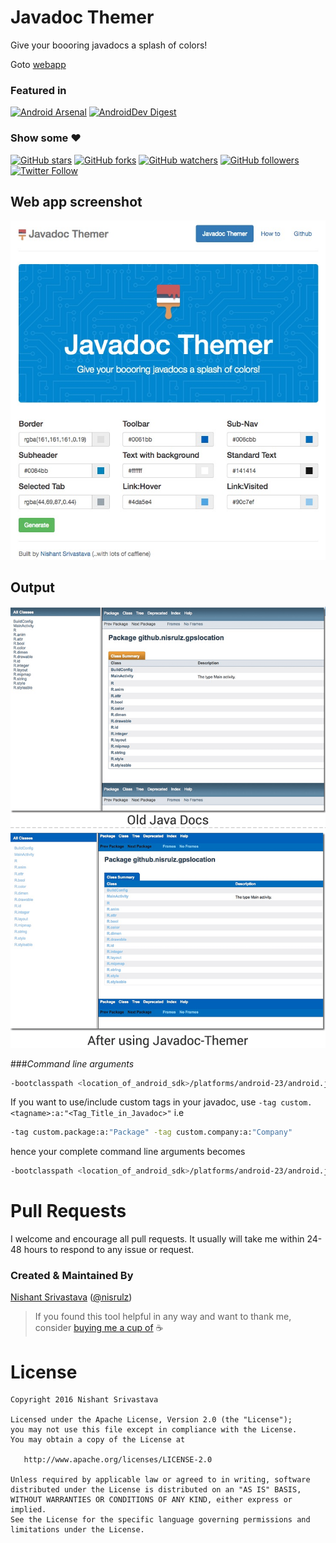 # **Javadoc Themer**
Give your boooring javadocs a splash of colors!

Goto [webapp](https://javadoc-themer.firebaseapp.com/)

### Featured in
[![Android Arsenal](https://img.shields.io/badge/Android%20Arsenal-javadoc--themer-green.svg?style=true)](https://android-arsenal.com/details/1/4196) [![AndroidDev Digest](https://img.shields.io/badge/AndroidDev%20Digest-%2399-blue.svg)](https://www.androiddevdigest.com/digest-99/)

### Show some :heart:
[![GitHub stars](https://img.shields.io/github/stars/nisrulz/javadoc-themer.svg?style=social&label=Star)](https://github.com/nisrulz/javadoc-themer) [![GitHub forks](https://img.shields.io/github/forks/nisrulz/javadoc-themer.svg?style=social&label=Fork)](https://github.com/nisrulz/javadoc-themer/fork) [![GitHub watchers](https://img.shields.io/github/watchers/nisrulz/javadoc-themer.svg?style=social&label=Watch)](https://github.com/nisrulz/javadoc-themer) [![GitHub followers](https://img.shields.io/github/followers/nisrulz.svg?style=social&label=Follow)](https://github.com/nisrulz/javadoc-themer)  
[![Twitter Follow](https://img.shields.io/twitter/follow/nisrulz.svg?style=social)](https://twitter.com/nisrulz)

## Web app screenshot

![screenshot](/public/img/javadocthemer.png)


## Output

![screenshotdiff](/public/img/javadocdiff.png)

###*Command line arguments*

```bash
-bootclasspath <location_of_android_sdk>/platforms/android-23/android.jar -encoding UTF-8 -docencoding utf-8 -charset utf-8 -stylesheetfile <location_of_generated_stylesheet>/javadoc_stylesheet.css

```
If you want to use/include custom tags in your javadoc, use `-tag custom.<tagname>:a:"<Tag_Title_in_Javadoc>"` i.e
```bash
-tag custom.package:a:"Package" -tag custom.company:a:"Company"

```

hence your complete command line arguments becomes
```bash
-bootclasspath <location_of_android_sdk>/platforms/android-23/android.jar -encoding UTF-8 -docencoding utf-8 -charset utf-8 -tag custom.package:a:"Package" -tag custom.company:a:"Company"  -stylesheetfile <location_of_generated_stylesheet>/javadoc_stylesheet.css
```

# Pull Requests
I welcome and encourage all pull requests. It usually will take me within 24-48 hours to respond to any issue or request.


### Created & Maintained By
[Nishant Srivastava](https://github.com/nisrulz) ([@nisrulz](https://www.twitter.com/nisrulz))

> If you found this tool helpful in any way and want to thank me, consider [buying me a cup of](https://www.paypal.me/nisrulz) :coffee:


License
=======

    Copyright 2016 Nishant Srivastava

    Licensed under the Apache License, Version 2.0 (the "License");
    you may not use this file except in compliance with the License.
    You may obtain a copy of the License at

       http://www.apache.org/licenses/LICENSE-2.0

    Unless required by applicable law or agreed to in writing, software
    distributed under the License is distributed on an "AS IS" BASIS,
    WITHOUT WARRANTIES OR CONDITIONS OF ANY KIND, either express or implied.
    See the License for the specific language governing permissions and
    limitations under the License.
